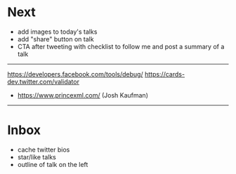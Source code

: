 # Next

* add images to today's talks
* add "share" button on talk
* CTA after tweeting with checklist to follow me and post a summary of a talk

---

https://developers.facebook.com/tools/debug/
https://cards-dev.twitter.com/validator

* https://www.princexml.com/ (Josh Kaufman)

---

# Inbox

* cache twitter bios
* star/like talks
* outline of talk on the left
